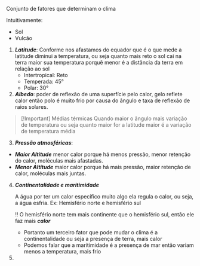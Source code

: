Conjunto de fatores que determinam o clima

Intuitivamente:
- Sol
- Vulcão

1) ***Latitude***: Conforme nos afastamos do equador que é o que mede a latitude diminui a temperatura, ou seja quanto mais reto o sol cai na terra maior sua temperatura porquê menor é a distância da terra em relação ao sol
	- Intertropical: Reto
	- Temperada: 45°
	- Polar: 30°
2) ***Albedo***: poder de reflexão de uma superfície pelo calor, gelo reflete calor então polo é muito frio por causa do ângulo e taxa de reflexão de raios solares.


> [!Important] Médias térmicas
>Quando maior o ângulo mais variação de temperatura 
> ou seja quanto maior for a latitude maior é a variação de temperatura média


3) ***Pressão atmosféricas***:

- ***Maior Altitude*** menor calor porque há menos pressão, menor retenção do calor, moléculas mais afastadas.
- ***Menor Altitude*** maior calor porque há mais pressão, maior retenção de calor, moléculas mais juntas.

4) ***Continentalidade e maritimidade*** 

	A água por ter um calor específico muito algo ela regula o calor, ou seja, a água esfria.
	Ex: Hemisfério norte e hemisfério sul
	
	!! O hemisfério norte tem mais continente que o hemisfério sul, então ele faz mais ***calor***
	
	- Portanto um terceiro fator que pode mudar o clima é a continentalidade ou seja a presença de terra, mais calor
	- Podemos falar que a maritimidade é a presença de mar então variam menos a temperatura, mais frio

5) 